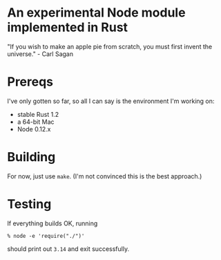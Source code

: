 # An experimental Node module implemented in Rust

"If you wish to make an apple pie from scratch, you must first invent the universe." - Carl Sagan

# Prereqs

I've only gotten so far, so all I can say is the environment I'm working on:

- stable Rust 1.2
- a 64-bit Mac
- Node 0.12.x

# Building

For now, just use `make`. (I'm not convinced this is the best approach.)

# Testing

If everything builds OK, running
```
% node -e 'require("./")'
```
should print out `3.14` and exit successfully.
